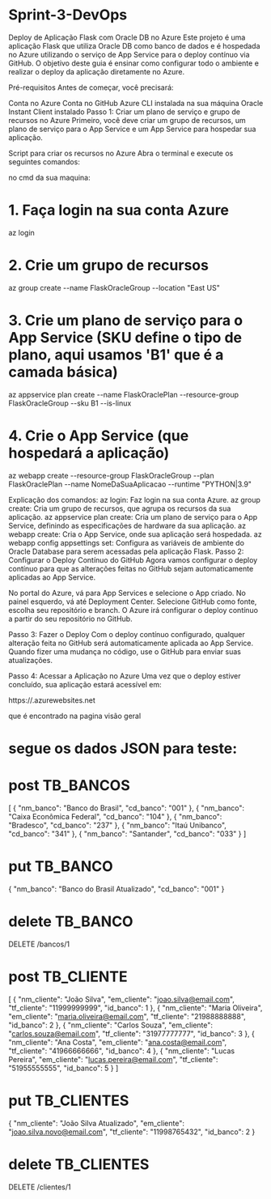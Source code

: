 # Sprint-3-DevOps

Deploy de Aplicação Flask com Oracle DB no Azure
Este projeto é uma aplicação Flask que utiliza Oracle DB como banco de dados e é hospedada no Azure utilizando o serviço de App Service para o deploy contínuo via GitHub. O objetivo deste guia é ensinar como configurar todo o ambiente e realizar o deploy da aplicação diretamente no Azure.

Pré-requisitos
Antes de começar, você precisará:

Conta no Azure
Conta no GitHub
Azure CLI instalada na sua máquina
Oracle Instant Client instalado
Passo 1: Criar um plano de serviço e grupo de recursos no Azure
Primeiro, você deve criar um grupo de recursos, um plano de serviço para o App Service e um App Service para hospedar sua aplicação.

Script para criar os recursos no Azure
Abra o terminal e execute os seguintes comandos:

no cmd da sua maquina:

# 1. Faça login na sua conta Azure
az login

# 2. Crie um grupo de recursos
az group create --name FlaskOracleGroup --location "East US"

# 3. Crie um plano de serviço para o App Service (SKU define o tipo de plano, aqui usamos 'B1' que é a camada básica)
az appservice plan create --name FlaskOraclePlan --resource-group FlaskOracleGroup --sku B1 --is-linux

# 4. Crie o App Service (que hospedará a aplicação)
az webapp create --resource-group FlaskOracleGroup --plan FlaskOraclePlan --name NomeDaSuaAplicacao --runtime "PYTHON|3.9"

Explicação dos comandos:
az login: Faz login na sua conta Azure.
az group create: Cria um grupo de recursos, que agrupa os recursos da sua aplicação.
az appservice plan create: Cria um plano de serviço para o App Service, definindo as especificações de hardware da sua aplicação.
az webapp create: Cria o App Service, onde sua aplicação será hospedada.
az webapp config appsettings set: Configura as variáveis de ambiente do Oracle Database para serem acessadas pela aplicação Flask.
Passo 2: Configurar o Deploy Contínuo do GitHub
Agora vamos configurar o deploy contínuo para que as alterações feitas no GitHub sejam automaticamente aplicadas ao App Service.

No portal do Azure, vá para App Services e selecione o App criado.
No painel esquerdo, vá até Deployment Center.
Selecione GitHub como fonte, escolha seu repositório e branch.
O Azure irá configurar o deploy contínuo a partir do seu repositório no GitHub.

Passo 3: Fazer o Deploy
Com o deploy contínuo configurado, qualquer alteração feita no GitHub será automaticamente aplicada ao App Service. Quando fizer uma mudança no código, use o GitHub para enviar suas atualizações.

Passo 4: Acessar a Aplicação no Azure
Uma vez que o deploy estiver concluído, sua aplicação estará acessível em:

https://<NomeDaSuaAplicacao>.azurewebsites.net

que é encontrado na pagina visão geral

# segue os dados JSON para teste:

# post TB_BANCOS

[
    {
        "nm_banco": "Banco do Brasil",
        "cd_banco": "001"
    },
    {
        "nm_banco": "Caixa Econômica Federal",
        "cd_banco": "104"
    },
    {
        "nm_banco": "Bradesco",
        "cd_banco": "237"
    },
    {
        "nm_banco": "Itaú Unibanco",
        "cd_banco": "341"
    },
    {
        "nm_banco": "Santander",
        "cd_banco": "033"
    }
]

# put TB_BANCO

{
    "nm_banco": "Banco do Brasil Atualizado",
    "cd_banco": "001"
}

# delete TB_BANCO

DELETE /bancos/1

# post TB_CLIENTE

[
    {
        "nm_cliente": "João Silva",
        "em_cliente": "joao.silva@email.com",
        "tf_cliente": "11999999999",
        "id_banco": 1
    },
    {
        "nm_cliente": "Maria Oliveira",
        "em_cliente": "maria.oliveira@email.com",
        "tf_cliente": "21988888888",
        "id_banco": 2
    },
    {
        "nm_cliente": "Carlos Souza",
        "em_cliente": "carlos.souza@email.com",
        "tf_cliente": "31977777777",
        "id_banco": 3
    },
    {
        "nm_cliente": "Ana Costa",
        "em_cliente": "ana.costa@email.com",
        "tf_cliente": "41966666666",
        "id_banco": 4
    },
    {
        "nm_cliente": "Lucas Pereira",
        "em_cliente": "lucas.pereira@email.com",
        "tf_cliente": "51955555555",
        "id_banco": 5
    }
]

# put TB_CLIENTES

{
    "nm_cliente": "João Silva Atualizado",
    "em_cliente": "joao.silva.novo@email.com",
    "tf_cliente": "11998765432",
    "id_banco": 2
}

# delete TB_CLIENTES

DELETE /clientes/1
